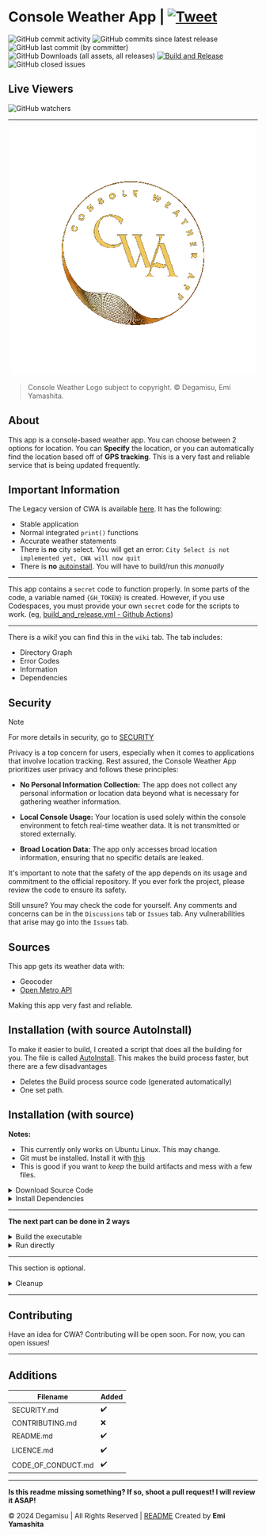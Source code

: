 # Console Weather App |  [![Tweet](https://img.shields.io/twitter/url/http/shields.io.svg?style=social)](https://twitter.com/intent/tweet?text=Get%20over%20170%20free%20design%20blocks%20based%20on%20Bootstrap%204&url=https://www.froala.com/design-blocks&via=froala&hashtags=bootstrap,design,templates,blocks,developers)
![GitHub commit activity](https://img.shields.io/github/commit-activity/t/Degamisu/Console-Weather-App) ![GitHub commits since latest release](https://img.shields.io/github/commits-since/Degamisu/Console-Weather-App/latest)
 ![GitHub last commit (by committer)](https://img.shields.io/github/last-commit/Degamisu/Console-Weather-App) ![GitHub Downloads (all assets, all releases)](https://img.shields.io/github/downloads/Degamisu/Console-Weather-App/total) [![Build and Release](https://github.com/Degamisu/Console-Weather-App/actions/workflows/build_and_release.yml/badge.svg?branch=master)](https://github.com/Degamisu/Console-Weather-App/actions/workflows/build_and_release.yml) ![GitHub closed issues](https://img.shields.io/github/issues-closed/Degamisu/console-weather-app)

## Live Viewers

![GitHub watchers](https://img.shields.io/github/watchers/degamisu/console-weather-app)

---
<div>
<p align="center">
  <img src="/CWA-2-transparent.png"/>
</p>
</div>

> Console Weather Logo subject to copyright. © Degamisu, Emi Yamashita.

## About

This app is a console-based weather app. You can choose between 2 options for location. You can **Specify** the location, or you can automatically find the location based off of **GPS tracking**. This is a very fast and reliable service that is being updated frequently.

## Important Information

The Legacy version of CWA is available [here](https://github.com/Degamisu/Console-Weather-App/tree/b6d01375763cd0d073334d68de05902801dd546b). It has the following:

- Stable application
- Normal integrated `print()` functions
- Accurate weather statements
- There is **no** city select. You will get an error: `City Select is not implemented yet, CWA will now quit`
- There is **no** [autoinstall](autoinstall.bash). You will have to build/run this _manually_

---

This app contains a `secret` code to function properly. In some parts of the code, a variable named `{GH_TOKEN}` is created. However, if you use Codespaces, you must provide your own `secret` code for the scripts to work. (eg, [build_and_release.yml - Github Actions](build_and_release.yml))

---

There is a wiki! you can find this in the `wiki` tab. The tab includes:

- Directory Graph
- Error Codes
- Information
- Dependencies

## Security

> [!NOTE]
> For more details in security, go to [SECURITY](SECURITY.md)

Privacy is a top concern for users, especially when it comes to applications that involve location tracking. Rest assured, the Console Weather App prioritizes user privacy and follows these principles:

- **No Personal Information Collection:** The app does not collect any personal information or location data beyond what is necessary for gathering weather information.

- **Local Console Usage:** Your location is used solely within the console environment to fetch real-time weather data. It is not transmitted or stored externally.

- **Broad Location Data:** The app only accesses broad location information, ensuring that no specific details are leaked.

It's important to note that the safety of the app depends on its usage and commitment to the official repository. If you ever fork the project, please review the code to ensure its safety.

Still unsure? You may check the code for yourself. Any comments and concerns can be in the `Discussions` tab or `Issues` tab. Any vulnerabilities that arise may go into the `Issues` tab. 


## Sources

This app gets its weather data with:

- Geocoder
- [Open Metro API](https://api.open-meteo.com/v1/forecastP|)

Making this app very fast and reliable.

## Installation (with source AutoInstall)

To make it easier to build, I created a script that does all the building for you. The file is called [AutoInstall](autoinstall.bash). This makes the build process faster, but there are a few disadvantages

- Deletes the Build process source code (generated automatically)
- One set path.

## Installation (with source)

**Notes:**
- This currently only works on Ubuntu Linux. This may change.
- Git must be installed. Install it with [this](InstallGit.bash)
- This is good if you want to _keep_ the build artifacts and mess with a few files.

<details>
<summary>Download Source Code</summary>

To install the source code, run this command in any terminal:

```bash
mkdir Console-Weather-App-Source && cd Console-Weather-App-Source && gh repo clone Degamisu/Console-Weather-App && cd Console-Weather-App
```
This should download the source
</details>
<details>
<summary>Install Dependencies</summary>
This is the install command to install necissary dependencies.

```bash
pip install -r requirements.txt
```

**THIS IS CRUCIAL** to the installation of CWA.
</details>

---
**The next part can be done in 2 ways**

<details>
<summary>Build the executable</summary>

__This requires `pyinstaller` to build, which is installed under the `Install Dependencies` dropdown__

---

To build, run this into your bash console
```bash
pyinstaller --onefile main.py
```

</details>
<details>
<summary>Run directly</summary>
This is the easiest way through, skipping the building part. However, it would be harder to transport.


---

**Python**
```bash
cd dist && python main.py
```

**Python3**
```bash
cd dist && python3 ./main.py
```

</details>

---

This section is optional.

<details>
<summary>Cleanup</summary>

To clean up build artifacts (under /build), run this script:

```bash
rm -r build
```
</details>

---

## Contributing

Have an idea for CWA? Contributing will be open soon. For now, you can open issues!

---

## Additions

| Filename | Added             |
| ------- | ------------------ |
| SECURITY.md | ✔️ |
| CONTRIBUTING.md  | :x:                |
| README.md | ✔️|
| LICENCE.md | ✔️ |
| CODE_OF_CONDUCT.md | ✔️ |

---

**Is this readme missing something? If so, shoot a pull request! I will review it ASAP!**

© 2024 Degamisu | All Rights Reserved | [README](README.md) Created by **Emi Yamashita**

